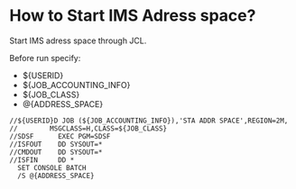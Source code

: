 # How to Start IMS Adress space?

Start IMS adress space through JCL.

Before run specify:
* ${USERID}
* ${JOB_ACCOUNTING_INFO}
* ${JOB_CLASS}
* @{ADDRESS_SPACE}

```
//${USERID}D JOB (${JOB_ACCOUNTING_INFO}),'STA ADDR SPACE',REGION=2M,
//        MSGCLASS=H,CLASS=${JOB_CLASS}
//SDSF      EXEC PGM=SDSF
//ISFOUT    DD SYSOUT=*
//CMDOUT    DD SYSOUT=*
//ISFIN     DD *
  SET CONSOLE BATCH
  /S @{ADDRESS_SPACE}
```